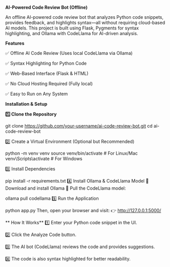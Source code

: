 **AI-Powered Code Review Bot (Offline)**




An offline AI-powered code review bot that analyzes Python code snippets, provides feedback, and highlights syntax—all without requiring cloud-based AI models. This project is built using Flask, Pygments for syntax highlighting, and Ollama with CodeLlama for AI-driven analysis.


**Features**


✅ Offline AI Code Review (Uses local CodeLlama via Ollama)

✅ Syntax Highlighting for Python Code

✅ Web-Based Interface (Flask & HTML)

✅ No Cloud Hosting Required (Fully local)

✅ Easy to Run on Any System



**Installation & Setup**


**1️⃣ Clone the Repository**


git clone https://github.com/your-username/ai-code-review-bot.git
cd ai-code-review-bot


2️⃣ Create a Virtual Environment (Optional but Recommended)

python -m venv venv
source venv/bin/activate  # For Linux/Mac
venv\Scripts\activate     # For Windows


3️⃣ Install Dependencies


pip install -r requirements.txt
4️⃣ Install Ollama & CodeLlama Model
🔹 Download and install Ollama
🔹 Pull the CodeLlama model:



ollama pull codellama
5️⃣ Run the Application


python app.py
Then, open your browser and visit:
👉 http://127.0.0.1:5000/




** How It Works**
1️⃣ Enter your Python code snippet in the UI.

2️⃣ Click the Analyze Code button.

3️⃣ The AI bot (CodeLlama) reviews the code and provides suggestions.

4️⃣ The code is also syntax highlighted for better readability.

